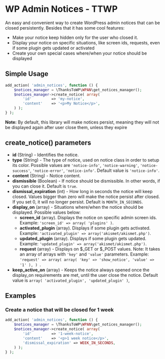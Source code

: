 # WP Admin Notices - TTWP
An easy and convenient way to create WordPress admin notices that can be closed persistently. Besides that it has some cool features:
* Make your notice keep hidden only for the user who closed it.
* Display your notice on specific situations, like screen ids, requests, even if some plugin gets updated or activated
* Create your own special cases where/when your notice should be displayed

## Simple Usage

```php
add_action( 'admin_notices', function () {
	$notices_manager = \ThanksToWP\WPAN\get_notices_manager();
	$notices_manager->create_notice( array(
		'id'         => 'my-notice',
		'content'    => '<p>My Notice</p>',		
	) );
} );
```

**Note:** By default, this library will make notices persist, meaning they will not be displayed again after user close them, unless they expire

## create_notice() parameters

* **id** (String) - Identifies the notice.
* **type** (String) - The type of notice, used on notice class in order to setup its color. Possible values are `'notice-info'`, `'notice-warning'`, `'notice-success'`, `'notice-error'`, `'notice-info'`. Default value is `'notice-info'`.
* **content** (String) - Notice content.
* **dismissible** (Boolean) - If notice should be dismissible. In other words, if you can close it. Default is `true`.
* **dismissal_expiration** (int) - How long in seconds the notice will keep closed. Values bigger than zero will make the notice persist after closed. If you set 0, it will no longer persist. Default is `MONTH_IN_SECONDS`.
* **display_on** (array) - Situations where/when the notice should be displayed. Possible values below:
  - **screen_id** (array). Displays the notice on specific admin screen ids. Example: `'screen_id' => array( 'plugins' )`.
  - **activated_plugin** (array). Displays if some plugin gets activated. Example: `'activated_plugin' => array('akismet/akismet.php')`.
  - **updated_plugin** (array). Displays if some plugin gets updated. Example: `'updated_plugin' => array('akismet/akismet.php')`.
  - **request** (array) - Displays on $_GET or $_POST values. Note: It takes an array of arrays with `'key'` and `'value'` parameters. Example:
`'request' => array( array( 'key' => 'show_notice', 'value' => '1' ), ) `.
* **keep_active_on** (array) - Keeps the notice always opened once the display_on requirements are met, until the user close the notice. Default value is `array( 'activated_plugin', 'updated_plugin' )`,

## Examples

### Create a notice that will be closed for 1 week
```php
add_action( 'admin_notices', function () {
	$notices_manager = \ThanksToWP\WPAN\get_notices_manager();
	$notices_manager->create_notice( array(
		'id'         => '1-week-notice',
		'content'    => '<p>1 week notice</p>',	
		'dismissal_expiration' => WEEK_IN_SECONDS,
	) );
} );
```
